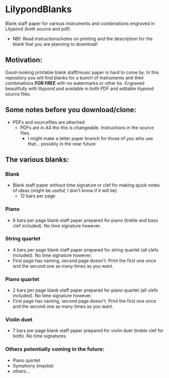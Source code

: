 # LilypondBlanks
Blank staff paper for various instruments and combinations engraved in Lilypond (both source and pdf)

* NB!: Read instructions/notes on printing and the description for the blank that you are planning to download!

## Motivation:
Good-looking printable blank staff/music paper is hard to come by. In this repository you will find blanks for a bunch of instruments and their combinations ***FOR FREE*** with no watermarks or other bs. Engraved beautifully with lilypond and available in both PDF and editable lilypond source files.

## Some notes before you download/clone:
* PDFs and sourcefiles are attached
	* PDFs are in A4 tho this is changeable. Instructions in the source files.
		* I might make a letter paper branch for those of you who use that... possibly in the near future

## The various blanks:

### Blank
* Blank staff paper without time signature or clef for making quick notes of ideas (might be useful; I don't know if it will be)
	* 12 bars per page

### Piano
* 6 bars per page blank staff paper prepared for piano (treble and bass clef included). No time signature however.

### String quartet
* 4 bars per page blank staff paper prepared for string quartet (all clefs included). No time signature however.
* First page has naming, second page doesn't. Print the first one once and the second one as many times as you want.

### Piano quartet
* 2 bars per page blank staff paper prepared for piano quartet (all clefs included). No time signature however.
* First page has naming, second page doesn't. Print the first one once and the second one as many times as you want.

### Violin duet
* 7 bars per page blank staff paper prepared for violin duet (treble clef for both). No time signatures.

### Others potentially coming in the future:
* Piano quintet
* Symphony (maybe)
* others...
